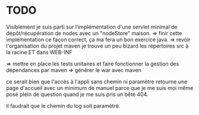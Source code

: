 # TODO

Visiblement je suis parti sur l'implémentation d'une servlet minimal de dépôt/récupération de nodes avec un "nodeStore" maison.
=> finir cette implémentation ce façon correct, ça ma fera un bon exercice java.
=> revoir l'organisation du projet maven je trouve un peu bizard les répertoires src à la racine ET dans WEB-INF

=> mettre en place les tests unitaires et faire fonctionner la gestion des dépendances par maven
=> générer le war avec maven

ce serait bien que l'accès à l'appli sans chemin ni paramètre retourne une page d'accueil avec un minimum de manuel parce que je me suis moi même posé plein de question quand je me suis pris un bête 404.

il faudrait que le chemin du log soit paramétré.
